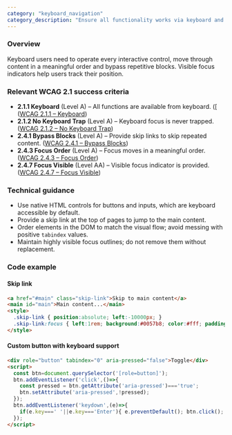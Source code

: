 ```yaml
---
category: "keyboard_navigation"
category_description: "Ensure all functionality works via keyboard and provide logical focus order."
---
```


### Overview

Keyboard users need to operate every interactive control, move through content in a meaningful order and bypass repetitive blocks. Visible focus indicators help users track their position.

### Relevant WCAG 2.1 success criteria

- **2.1.1 Keyboard** (Level A) – All functions are available from keyboard. ([ ([WCAG 2.1.1 – Keyboard](https://www.w3.org/TR/WCAG21/#keyboard))
- **2.1.2 No Keyboard Trap** (Level A) – Keyboard focus is never trapped. ([WCAG 2.1.2 – No Keyboard Trap](https://www.w3.org/TR/WCAG21/#no-keyboard-trap))
- **2.4.1 Bypass Blocks** (Level A) – Provide skip links to skip repeated content. ([WCAG 2.4.1 – Bypass Blocks](https://www.w3.org/TR/WCAG21/#bypass-blocks))
- **2.4.3 Focus Order** (Level A) – Focus moves in a meaningful order. ([WCAG 2.4.3 – Focus Order](https://www.w3.org/TR/WCAG21/#focus-order))
- **2.4.7 Focus Visible** (Level AA) – Visible focus indicator is provided. ([WCAG 2.4.7 – Focus Visible](https://www.w3.org/TR/WCAG21/#focus-visible))

### Technical guidance

* Use native HTML controls for buttons and inputs, which are keyboard accessible by default.  
* Provide a skip link at the top of pages to jump to the main content.  
* Order elements in the DOM to match the visual flow; avoid messing with positive `tabindex` values.  
* Maintain highly visible focus outlines; do not remove them without replacement.

### Code example

#### Skip link
```html
<a href="#main" class="skip-link">Skip to main content</a>
<main id="main">Main content...</main>
<style>
  .skip-link { position:absolute; left:-10000px; }
  .skip-link:focus { left:1rem; background:#0057b8; color:#fff; padding:0.5rem; }
</style>
```

#### Custom button with keyboard support
```html
<div role="button" tabindex="0" aria-pressed="false">Toggle</div>
<script>
  const btn=document.querySelector('[role=button]');
  btn.addEventListener('click',()=>{
    const pressed = btn.getAttribute('aria-pressed')==='true';
    btn.setAttribute('aria-pressed',!pressed);
  });
  btn.addEventListener('keydown',(e)=>{
    if(e.key===' '||e.key==='Enter'){ e.preventDefault(); btn.click(); }
  });
</script>
```
